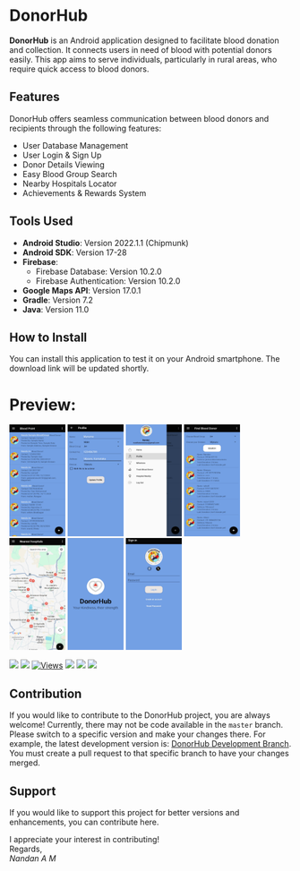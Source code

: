 # DonorHub

**DonorHub** is an Android application designed to facilitate blood donation and collection. It connects users in need of blood with potential donors easily. This app aims to serve individuals, particularly in rural areas, who require quick access to blood donors.

## Features
DonorHub offers seamless communication between blood donors and recipients through the following features:
- User Database Management
- User Login & Sign Up
- Donor Details Viewing
- Easy Blood Group Search
- Nearby Hospitals Locator
- Achievements & Rewards System

## Tools Used
- **Android Studio**: Version 2022.1.1 (Chipmunk)
- **Android SDK**: Version 17-28
- **Firebase**: 
  - Firebase Database: Version 10.2.0
  - Firebase Authentication: Version 10.2.0
- **Google Maps API**: Version 17.0.1
- **Gradle**: Version 7.2
- **Java**: Version 11.0

## How to Install
You can install this application to test it on your Android smartphone. The download link will be updated shortly.

# Preview: 
<img src="https://raw.githubusercontent.com/amnandan9/DonorHubv1/master/DonorHub%20(1).jpg" alt="Splash Screen" width="100" height="200" /> <img src="https://raw.githubusercontent.com/amnandan9/DonorHubv1/master/DonorHub%20(2).jpg" alt="Splash Screen" width="100" height="200" /> <img src="https://raw.githubusercontent.com/amnandan9/DonorHubv1/master/DonorHub%20(3).jpg" alt="Splash Screen" width="100" height="200" /> <img src="https://raw.githubusercontent.com/amnandan9/DonorHubv1/master/DonorHub%20(4).jpg" alt="Splash Screen" width="100" height="200" /> <img src="https://raw.githubusercontent.com/amnandan9/DonorHubv1/master/DonorHub%20(5).jpg" alt="Splash Screen" width="100" height="200" /> <img src="https://raw.githubusercontent.com/amnandan9/DonorHubv1/master/DonorHub%20(6).jpg" alt="Splash Screen" width="100" height="200" /> <img 
src="https://raw.githubusercontent.com/amnandan9/DonorHubv1/master/DonorHub%20(7).jpg" alt="Splash Screen" width="100" height="200" /> 

![](https://img.shields.io/github/stars/amnandan9/DonorHubv1.svg)
![](https://img.shields.io/github/forks/amnandan9/DonorHubv1.svg)
[![Views](https://hits.dwyl.com/amnandan9/DonorHubv1.svg?style=flat-square&show=unique)](http://hits.dwyl.com/amnandan9/DonorHubv1)
![](https://img.shields.io/github/tag/amnandan9/DonorHubv1.svg) 
![](https://img.shields.io/github/v/release/amnandan9/DonorHubv1.svg) 
![](https://img.shields.io/github/issues/amnandan9/DonorHubv1.svg)

## Contribution
If you would like to contribute to the DonorHub project, you are always welcome! Currently, there may not be code available in the `master` branch. Please switch to a specific version and make your changes there. For example, the latest development version is: [DonorHub Development Branch](https://github.com/amnandan9/DonorHubv1/tree/development). You must create a pull request to that specific branch to have your changes merged.

## Support
If you would like to support this project for better versions and enhancements, you can contribute here.

I appreciate your interest in contributing!<br>
Regards, 
<br> *Nandan A M* 

